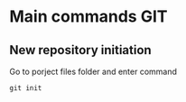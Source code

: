 # Main commands GIT
## New repository initiation
Go to porject files folder and enter command
```
git init
```

